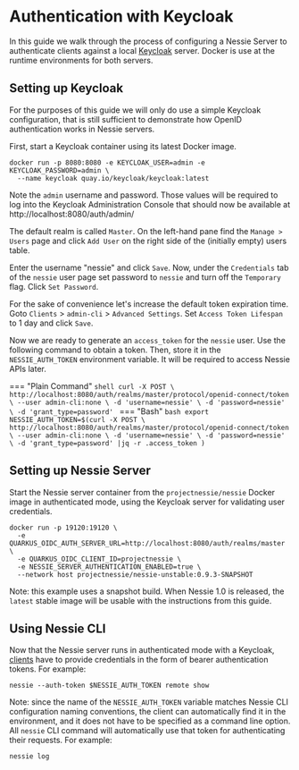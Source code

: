 # Authentication with Keycloak

In this guide we walk through the process of configuring a Nessie Server to authenticate clients against 
a local [Keycloak](https://www.keycloak.org/) server. Docker is use at the runtime environments for both servers.

## Setting up Keycloak

For the purposes of this guide we will only do use a simple Keycloak configuration, that is still sufficient to
demonstrate how OpenID authentication works in Nessie servers.

First, start a Keycloak container using its latest Docker image.

```shell
docker run -p 8080:8080 -e KEYCLOAK_USER=admin -e KEYCLOAK_PASSWORD=admin \
  --name keycloak quay.io/keycloak/keycloak:latest
```

Note the `admin` username and password. Those values will be required to log into the Keycloak Administration Console
that should now be available at http://localhost:8080/auth/admin/

The default realm is called `Master`. On the left-hand pane find the `Manage > Users` page and click `Add User` on the
right side of the (initially empty) users table.

Enter the username "nessie" and click `Save`. Now, under the `Credentials` tab of the `nessie` user page set password
to `nessie` and turn off the `Temporary` flag. Click `Set Password`.

For the sake of convenience let's increase the default token expiration time.
Goto `Clients` > `admin-cli` > `Advanced Settings`. Set `Access Token Lifespan` to 1 day and click `Save`.

Now we are ready to generate an `access_token` for the `nessie` user. Use the following command
to obtain a token. Then, store it in the `NESSIE_AUTH_TOKEN` environment variable.
It will be required to access Nessie APIs later.

=== "Plain Command"
    ```shell
    curl -X POST \
      http://localhost:8080/auth/realms/master/protocol/openid-connect/token \
      --user admin-cli:none \
      -d 'username=nessie' \
      -d 'password=nessie' \
      -d 'grant_type=password'
    ```
=== "Bash"
    ```bash
    export NESSIE_AUTH_TOKEN=$(curl -X POST \
      http://localhost:8080/auth/realms/master/protocol/openid-connect/token \
      --user admin-cli:none \
      -d 'username=nessie' \
      -d 'password=nessie' \
      -d 'grant_type=password' |jq -r .access_token
      )
    ```

## Setting up Nessie Server

Start the Nessie server container from the `projectnessie/nessie` Docker image in authenticated mode,
using the Keycloak server for validating user credentials.

```shell
docker run -p 19120:19120 \
  -e QUARKUS_OIDC_AUTH_SERVER_URL=http://localhost:8080/auth/realms/master \
  -e QUARKUS_OIDC_CLIENT_ID=projectnessie \
  -e NESSIE_SERVER_AUTHENTICATION_ENABLED=true \
  --network host projectnessie/nessie-unstable:0.9.3-SNAPSHOT
```

Note: this example uses a snapshot build. When Nessie 1.0 is released, the `latest` stable image will be usable
with the instructions from this guide.

## Using Nessie CLI

Now that the Nessie server runs in authenticated mode with a Keycloak, [clients](../tools/cli.md) have to provide
credentials in the form of bearer authentication tokens. For example:

```shell
nessie --auth-token $NESSIE_AUTH_TOKEN remote show
```

Note: since the name of the `NESSIE_AUTH_TOKEN` variable matches Nessie CLI configuration naming conventions,
the client can automatically find it in the environment, and it does not have to be specified as a command line option.
All `nessie` CLI command will automatically use that token for authenticating their requests.
For example:

```shell
nessie log
```
